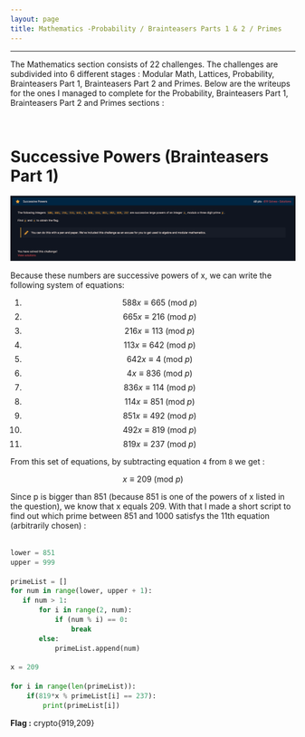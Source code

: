 ```yaml
---
layout: page
title: Mathematics -Probability / Brainteasers Parts 1 & 2 / Primes
---
```

<hr/>

The Mathematics section consists of 22 challenges. The challenges are subdivided into 6 different stages : Modular Math, Lattices, Probability, Brainteasers Part 1, Brainteasers Part 2 and Primes. Below are the writeups for the ones I managed to complete for the Probability, Brainteasers Part 1, Brainteasers Part 2 and Primes sections :

<br/>

# Successive Powers (Brainteasers Part 1)

![CryptoHack Image](/assets/img/exploitImages/cryptoHack/img176.png)

Because these numbers are successive powers of x, we can write the following system of equations:

1. $$ 588x \equiv 665\ (\text{mod}\ p) $$ 
2. $$ 665x \equiv 216\ (\text{mod}\ p) $$ 
3. $$ 216x \equiv 113\ (\text{mod}\ p) $$ 
4. $$ 113x \equiv 642\ (\text{mod}\ p) $$ 
5. $$ 642x \equiv 4\ (\text{mod}\ p) $$ 
6. $$ 4x \equiv 836\ (\text{mod}\ p) $$ 
7. $$ 836x \equiv 114\ (\text{mod}\ p) $$ 
8. $$ 114x \equiv 851\ (\text{mod}\ p) $$ 
9. $$ 851x \equiv 492\ (\text{mod}\ p) $$ 
10. $$ 492x \equiv 819\ (\text{mod}\ p) $$ 
11. $$ 819x \equiv 237\ (\text{mod}\ p) $$ 

From this set of equations, by subtracting equation `4` from `8` we get :

$$ x \equiv 209\ (\text{mod}\ p) $$ 

Since p is bigger than 851 (because 851 is one of the powers of x listed in the question), we know that x equals 209. With that I made a short script to find out which prime between 851 and 1000 satisfys the 11th equation (arbitrarily chosen) :

```python

lower = 851
upper = 999

primeList = []
for num in range(lower, upper + 1):
   if num > 1:
       for i in range(2, num):
           if (num % i) == 0:
               break
       else:
           primeList.append(num)

x = 209

for i in range(len(primeList)):
    if(819*x % primeList[i] == 237):
        print(primeList[i])

```

<p> <b>Flag :</b> crypto{919,209} </p>
